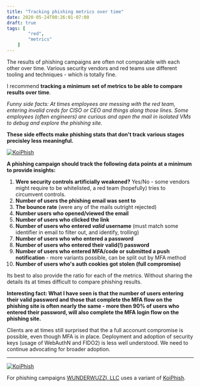 ```yaml
---
title: "Tracking phishing metrics over time"
date: 2020-05-24T00:26:01-07:00
draft: true
tags: [
        "red",
        "metrics"
    ]
---
```


The results of phishing campaigns are often not comparable with each other over time. Various security vendors and red teams use different tooling and techniques - which is totally fine. 

I recommend **tracking a minimum set of metrics to be able to compare results over time**.

*Funny side facts: At times employees are messing with the red team, entering invalid creds for CISO or CEO and things along those lines. Some employees (often engineers) are curious and open the mail in isolated VMs to debug and explore the phishing site.* 

**These side effects make phishing stats that don't track various stages precisley less meaningful.**

[![KoiPhish](/blog/images/2020/koiphish-logo.png)](/blog/images/2020/koiphish-logo.png)

**A phishing campaign should track the following data points at a minimum to provide insights:**

1. **Were security controls artificially weakened?** Yes/No - some vendors might require to be whitelisted, a red team (hopefully) tries to circumvent controls.
1. **Number of users the phishing email was sent to**
1. **The bounce rate** (were any of the mails outright rejected)
1. **Number users who opened/viewed the email**
2. **Number of users who clicked the link**
3. **Number of users who entered *valid* username** (must match some identifier in email to filter out, and identify, trolling)
4. **Number of users who who entered a password**
5. **Number of users who entered their valid(!) password**
6. **Number of users who entered MFA/code or submitted a push notification** - more variants possible, can be split out by MFA method
7. **Number of users who's auth cookies got stolen (full compromise)**

Its best to also provide the ratio for each of the metrics. Without sharing the details its at times difficult to compare phishing results. 

**Interesting fact: What I have seen is that the number of users entering their valid password and those that complete the MFA flow on the phishing site is often nearly the same - more then 90% of users who entered their password, will also complete the MFA login flow on the phishing site.**

Clients are at times still surprised that the a full acconunt compromise is possible, even though MFA is in place. Deployment and adoption of security keys (usage of WebAuthN and FIDO2) is less well understood. We need to continue advocating for broader adoption.

---

[![KoiPhish](/blog/images/2020/koiphish.png)](/blog/images/2020/koiphish.png)

For phishing campaigns [WUNDERWUZZI, LLC](https://www.wunderwuzz.net) uses a variant of [KoiPhish](https://github.com/wunderwuzzi23/KoiPhish).